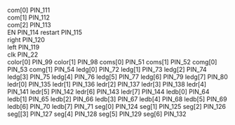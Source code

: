 com[0] PIN_111    
com[1] PIN_112   
com[2] PIN_113  
EN PIN_114
restart PIN_115  
right PIN_120  
left PIN_119  
clk PIN_22  
color[0] PIN_99
color[1] PIN_98
coms[0] PIN_51
coms[1]  PIN_52
comg[0] PIN_53
comg[1] PIN_54
ledg[0] PIN_72
ledg[1] PIN_73
ledg[2] PIN_74
ledg[3] PIN_75
ledg[4] PIN_76
ledg[5] PIN_77
ledg[6] PIN_79
ledg[7] PIN_80
ledr[0] PIN_135
ledr[1] PIN_136
ledr[2] PIN_137
ledr[3] PIN_138
ledr[4] PIN_141
ledr[5] PIN_142
ledr[6] PIN_143
ledr[7] PIN_144
ledb[0] PIN_64
ledb[1] PIN_65
ledb[2] PIN_66
ledb[3] PIN_67
ledb[4] PIN_68
ledb[5] PIN_69
ledb[6] PIN_70
ledb[7] PIN_71
seg[0] PIN_124
seg[1] PIN_125
seg[2] PIN_126
seg[[3] PIN_127
seg[4] PIN_128
seg[5] PIN_129
seg[6] PIN_132

